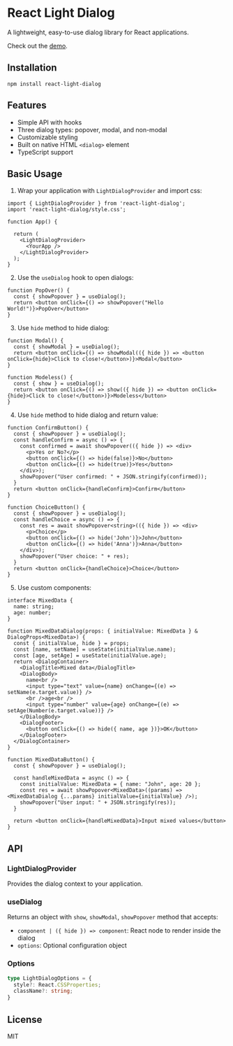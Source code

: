 # React Light Dialog

A lightweight, easy-to-use dialog library for React applications.

Check out the [demo](https://mohhh-ok.github.io/react-light-dialog/).

## Installation

```
npm install react-light-dialog
```

## Features

- Simple API with hooks
- Three dialog types: popover, modal, and non-modal
- Customizable styling
- Built on native HTML `<dialog>` element
- TypeScript support

## Basic Usage

1. Wrap your application with `LightDialogProvider` and import css:

```tsx
import { LightDialogProvider } from 'react-light-dialog';
import 'react-light-dialog/style.css';

function App() {

  return (
    <LightDialogProvider>
      <YourApp />
    </LightDialogProvider>
  );
}
```

2. Use the `useDialog` hook to open dialogs:

```tsx
function PopOver() {
  const { showPopover } = useDialog();
  return <button onClick={() => showPopover("Hello World!")}>PopOver</button>
}
```

3. Use `hide` method to hide dialog:

```tsx
function Modal() {
  const { showModal } = useDialog();
  return <button onClick={() => showModal(({ hide }) => <button onClick={hide}>Click to close!</button>)}>Modal</button>
}

function Modeless() {
  const { show } = useDialog();
  return <button onClick={() => show(({ hide }) => <button onClick={hide}>Click to close!</button>)}>Modeless</button>
}
```

4. Use `hide` method to hide dialog and return value:

```tsx
function ConfirmButton() {
  const { showPopover } = useDialog();
  const handleConfirm = async () => {
    const confirmed = await showPopover(({ hide }) => <div>
      <p>Yes or No?</p>
      <button onClick={() => hide(false)}>No</button>
      <button onClick={() => hide(true)}>Yes</button>
    </div>);
    showPopover("User confirmed: " + JSON.stringify(confirmed));
  }
  return <button onClick={handleConfirm}>Confirm</button>
}

function ChoiceButton() {
  const { showPopover } = useDialog();
  const handleChoice = async () => {
    const res = await showPopover<string>(({ hide }) => <div>
      <p>Choice</p>
      <button onClick={() => hide('John')}>John</button>
      <button onClick={() => hide('Anna')}>Anna</button>
    </div>);
    showPopover("User choice: " + res);
  }
  return <button onClick={handleChoice}>Choice</button>
}
```

5. Use custom components:

```tsx
interface MixedData {
  name: string;
  age: number;
}

function MixedDataDialog(props: { initialValue: MixedData } & DialogProps<MixedData>) {
  const { initialValue, hide } = props;
  const [name, setName] = useState(initialValue.name);
  const [age, setAge] = useState(initialValue.age);
  return <DialogContainer>
    <DialogTitle>Mixed data</DialogTitle>
    <DialogBody>
      name<br />
      <input type="text" value={name} onChange={(e) => setName(e.target.value)} />
      <br />age<br />
      <input type="number" value={age} onChange={(e) => setAge(Number(e.target.value))} />
    </DialogBody>
    <DialogFooter>
      <button onClick={() => hide({ name, age })}>OK</button>
    </DialogFooter>
  </DialogContainer>
}

function MixedDataButton() {
  const { showPopover } = useDialog();

  const handleMixedData = async () => {
    const initialValue: MixedData = { name: "John", age: 20 };
    const res = await showPopover<MixedData>((params) => <MixedDataDialog {...params} initialValue={initialValue} />);
    showPopover("User input: " + JSON.stringify(res));
  }

  return <button onClick={handleMixedData}>Input mixed values</button>
}
```

## API

### LightDialogProvider

Provides the dialog context to your application.

### useDialog

Returns an object with `show`, `showModal`, `showPopover` method that accepts:
- `component | ({ hide }) => component`: React node to render inside the dialog
- `options`: Optional configuration object


### Options

```typescript
type LightDialogOptions = {
  style?: React.CSSProperties;
  className?: string;
}
```

## License

MIT